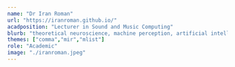 ```yaml
---
name: "Dr Iran Roman"
url: "https://iranroman.github.io/"
acadposition: "Lecturer in Sound and Music Computing"
blurb: "theoretical neuroscience, machine perception, artificial intelligence"
themes: ["comma","mir","mlist"]
role: "Academic"
image: "./iranroman.jpeg"
---
```

